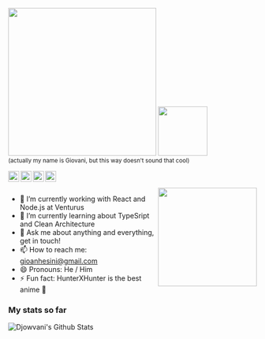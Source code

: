 <!-- <sub>Art montage by me in appreciation of <a href="https://kingsanda.tumblr.com/">one of my favourite artists</a></sub></br></br> -->
<img src="https://i.imgur.com/kDndQ6I.jpg" width="300"> <img src="https://media.giphy.com/media/WUlplcMpOCEmTGBtBW/giphy.gif" width="100">
</br><sub>(actually my name is Giovani, but this way doesn't sound that cool)</sub>

<a href="https://www.linkedin.com/in/gioanhesini/">
  <img align="left" alt="Djowvani's LinkedIn" width="22px" src="https://www.flaticon.com/svg/static/icons/svg/1384/1384014.svg" />
</a>
<a href="https://medium.com/@gioanhesini">
  <img align="left" alt="Djowvani's Medium" width="22px" src="https://cdn.onlinewebfonts.com/svg/img_256332.svg" />
</a>
<a href="https://api.whatsapp.com/send?phone=5519989613158&text=Hey!%20You've%20reached%20Giovani's%20Led%20Zapplin">
  <img align="left" alt="Djowvani's WhatsApp" width="22px" src="https://www.flaticon.com/svg/static/icons/svg/1384/1384007.svg" />
</a>
<a href="https://www.instagram.com/djowvani_/">
  <img align="left" alt="Djowvani's Instagram" width="22px" src="https://i.imgur.com/FGby7Dt.png" />
</a>
</br></br>

<img align="right" src="https://i.imgur.com/AX5QxU6.gif" width="200">

- 🔭 I’m currently working with React and Node.js at Venturus
- 🌱 I’m currently learning about TypeSript and Clean Architecture
- 💬 Ask me about anything and everything, get in touch!
- 📫 How to reach me: <a>gioanhesini@gmail.com</a>
- 😄 Pronouns: He / Him
- ⚡ Fun fact: HunterXHunter is the best anime 🎣

### My stats so far
<img alt="Djowvani's Github Stats" src="https://github-readme-stats.vercel.app/api?username=djowvani&&show_icons=true&title_color=0e0e0e&icon_color=0e0e0e&text_color=0e0e0e&bg_color=e0e0e0">
